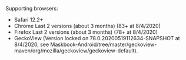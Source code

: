 Supporting browsers:

-   Safari 12.2+
-   Chrome Last 2 versions (about 3 months) (83+ at 8/4/2020)
-   Firefox Last 2 versions (about 3 months) (78+ at 8/4/2020)
-   GeckoView (Version locked on 78.0.20200519112634-SNAPSHOT at 8/4/2020, see Maskbook-Android/tree/master/geckoview-maven/org/mozilla/geckoview/geckoview-default).
